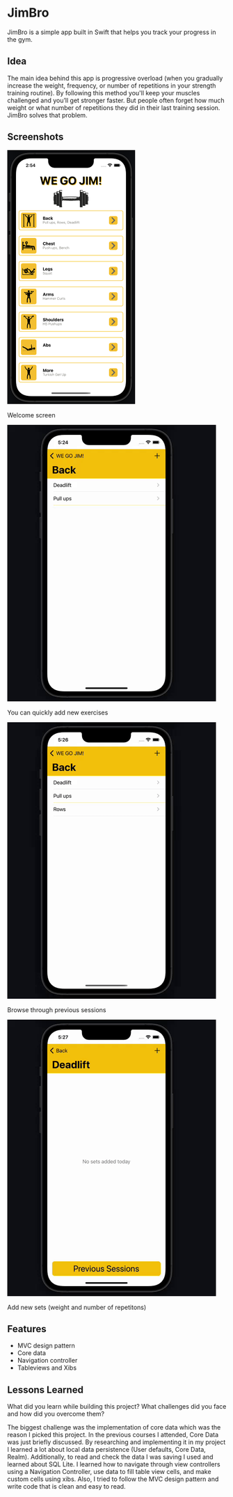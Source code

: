 
# JimBro

JimBro is a simple app built in Swift that helps you track your progress in the gym. 

## Idea

The main idea behind this app is progressive overload (when you gradually increase the weight, frequency, or number of repetitions in your strength training routine). By following this method you'll keep your muscles challenged and you’ll get stronger faster. But people often forget how much weight or what number of repetitions they did in their last training session. JimBro solves that problem.


## Screenshots

![App Screenshot](https://github.com/MartinKusek/JimBro/blob/master/Screenshots/Screenshot%202022-11-01%20at%2014.54.52.png)

Welcome screen 

![App Screenshot](https://github.com/MartinKusek/JimBro/blob/master/Screenshots/exercise.gif)

You can quickly add new exercises

![App Screenshot](https://github.com/MartinKusek/JimBro/blob/master/Screenshots/sessions.gif)

Browse through previous sessions

![App Screenshot](https://github.com/MartinKusek/JimBro/blob/master/Screenshots/sets.gif)

Add new sets (weight and number of repetitons)






## Features

- MVC design pattern
- Core data
- Navigation controller
- Tableviews and Xibs


## Lessons Learned

What did you learn while building this project? What challenges did you face and how did you overcome them?

The biggest challenge was the implementation of core data which was the reason I picked this project. In the previous courses I attended, Core Data was just briefly discussed. By researching and implementing it in my project I learned a lot about local data persistence (User defaults, Core Data, Realm). Additionally, to read and check the data I was saving I used and learned about SQL Lite. I learned how to navigate through view controllers using a Navigation Controller, use data to fill table view cells, and make custom cells using xibs. Also, I tried to follow the MVC design pattern and write code that is clean and easy to read.
